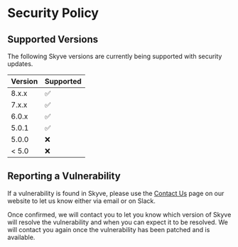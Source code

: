# Security Policy

## Supported Versions

The following Skyve versions are currently being supported with security updates.

| Version | Supported          |
| ------- | ------------------ |
| 8.x.x   | :white_check_mark: |
| 7.x.x   | :white_check_mark: |
| 6.0.x   | :white_check_mark: |
| 5.0.1   | :white_check_mark: |
| 5.0.0   | :x:                |
| < 5.0   | :x:                |

## Reporting a Vulnerability

If a vulnerability is found in Skyve, please use the [Contact Us](https://skyve.org/contact) 
page on our website to let us know either via email or on Slack.

Once confirmed, we will contact you to let you know which version of Skyve will resolve the 
vulnerability and when you can expect it to be resolved. We will contact you again once the 
vulnerability has been patched and is available.

